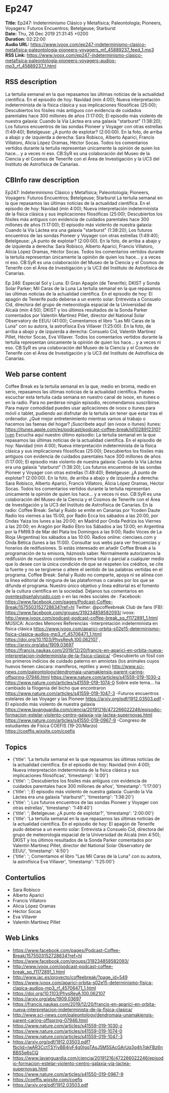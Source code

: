 # Ep247  
**Title:** Ep247: Indeterminismo Clásico y Metafísica; Paleontología; Pioneers, Voyagers: Futuros Encuentros; Betelgeuse; Starburst  
**Date:** Thu, 26 Dec 2019 21:31:45 +0200  
**Duration:** 02:22:00  
**Audio URL:** https://www.ivoox.com/ep247-indeterminismo-clasico-metafisica-paleontologia-pioneers-voyagers_mf_45889237_feed_1.mp3  
**RSS Link:** https://www.ivoox.com/ep247-indeterminismo-clasico-metafisica-paleontologia-pioneers-voyagers-audios-mp3_rf_45889237_1.html  

## RSS description
La tertulia semanal en la que repasamos las últimas noticias de la actualidad científica. En el episodio de hoy: Navidad (min 4:00); Nueva interpretación indeterminista de la física clásica y sus implicaciones filosóficas (25:00); Descubiertos los fósiles más antiguos con evidencia de cuidados parentales hace 300 millones de años (1:17:00); El episodio más violento de nuestra galaxia: Cuando la Vía Láctea era una galaxia "starburst" (1:38:20); Los futuros encuentros de las sondas Pioneer y Voyager con otras estrellas (1:49:40); Betelgeuse: ¿A punto de explotar? (2:00:00). En la foto, de arriba a abajo y de izquierda a derecha: Sara Robisco, Alberto Aparici, Francis Villatoro, Alicia López Oramas, Héctor Socas. Todos los comentarios vertidos durante la tertulia representan únicamente la opinión de quien los hace... y a veces ni eso. CB:SyR es una colaboración del Museo de la Ciencia y el Cosmos de Tenerife con el Área de Investigación y la UC3 del Instituto de Astrofísica de Canarias.

## CBInfo raw description
Ep247: Indeterminismo Clásico y Metafísica; Paleontología; Pioneers, Voyagers: Futuros Encuentros; Betelgeuse; Starburst
La tertulia semanal en la que repasamos las últimas noticias de la actualidad científica. En el episodio de hoy: Navidad (min 4:00); Nueva interpretación indeterminista de la física clásica y sus implicaciones filosóficas (25:00); Descubiertos los fósiles más antiguos con evidencia de cuidados parentales hace 300 millones de años (1:17:00); El episodio más violento de nuestra galaxia: Cuando la Vía Láctea era una galaxia "starburst" (1:38:20); Los futuros encuentros de las sondas Pioneer y Voyager con otras estrellas (1:49:40); Betelgeuse: ¿A punto de explotar? (2:00:00). En la foto, de arriba a abajo y de izquierda a derecha: Sara Robisco, Alberto Aparici, Francis Villatoro, Alicia López Oramas, Héctor Socas. Todos los comentarios vertidos durante la tertulia representan únicamente la opinión de quien los hace... y a veces ni eso. CB:SyR es una colaboración del Museo de la Ciencia y el Cosmos de Tenerife con el Área de Investigación y la UC3 del Instituto de Astrofísica de Canarias.

Ep 246: Especial Sol y Luna. El Gran Apagón (de Tenerife); DKIST y Sonda Solar Parker; Mil Caras de la Luna
La tertulia semanal en la que repasamos las últimas noticias de la actualidad científica. En el episodio de hoy: El apagón de Tenerife pudo deberse a un evento solar: Entrevista a Consuelo Cid, directora del grupo de meteorología espacial de la Universidad de Alcalá (min 4:50); DKIST y los últimos resultados de la Sonda Parker comentados por Valentín Martínez Pillet, director del National Solar Observatory de EEUU (41:00); Comentamos el libro "Las Mil Caras de la Luna" con su autora, la astrofísica Eva Villaver (1:25:00). En la foto, de arriba a abajo y de izquierda a derecha: Consuelo Cid, Valentín Martínez Pillet, Héctor Socas, Eva Villaver. Todos los comentarios vertidos durante la tertulia representan únicamente la opinión de quien los hace... y a veces ni eso. CB:SyR es una colaboración del Museo de la Ciencia y el Cosmos de Tenerife con el Área de Investigación y la UC3 del Instituto de Astrofísica de Canarias.


## Web parse content
Coffee Break es la tertulia semanal en la que, medio en broma, medio en serio, repasamos las últimas noticias de la actualidad científica. Puedes escuchar esta tertulia cada semana en nuestro canal de ivoox, en itunes o en la radio. Para no perderse ningún episodio, recomendamos suscribirse. Para mayor comodidad puedes usar aplicaciones de ivoox o itunes para móvil o tablet, pudiendo así disfrutar de la tertulia sin tener que estar tras el ordenador. ¿Qué mejor entretenimiento mientras vamos al trabajo o hacemos las faenas del hogar? ¡Suscríbete aquí! (en ivoox o itunes) itunes: https://itunes.apple.com/es/podcast/podcast-coffee-break/id1028912310?l=en Escucha aquí nuestro último episodio: La tertulia semanal en la que repasamos las últimas noticias de la actualidad científica. En el episodio de hoy: Navidad (min 4:00); Nueva interpretación indeterminista de la física clásica y sus implicaciones filosóficas (25:00); Descubiertos los fósiles más antiguos con evidencia de cuidados parentales hace 300 millones de años (1:17:00); El episodio más violento de nuestra galaxia: Cuando la Vía Láctea era una galaxia “starburst” (1:38:20); Los futuros encuentros de las sondas Pioneer y Voyager con otras estrellas (1:49:40); Betelgeuse: ¿A punto de explotar? (2:00:00). En la foto, de arriba a abajo y de izquierda a derecha: Sara Robisco, Alberto Aparici, Francis Villatoro, Alicia López Oramas, Héctor Socas. Todos los comentarios vertidos durante la tertulia representan únicamente la opinión de quien los hace… y a veces ni eso. CB:SyR es una colaboración del Museo de la Ciencia y el Cosmos de Tenerife con el Área de Investigación y la UC3 del Instituto de Astrofísica de Canarias. En la radio: Coffee Break: Señal y Ruido se emite en Canarias por Ycoden Daute Radio los viernes a las 15:00, por Radio Ecca los sábados a las 20:00, por Ondas Yaiza los lunes a las 20:00; en Madrid por Onda Pedriza los Viernes a las 20:00; en Aragón por Radio Ebro los Sábados a las 13:00; en Argentina por la FM99.9 de Mar del Plata los Domingos a las 9:00; Radio Voces de La Rioja (Argentina) los sábados a las 10:00. Radios online: cienciaes.com y Onda Bética (lunes a las 11:00). Consultar sus webs para ver frecuencias y horarios de redifusiones. Si estás interesado en añadir Coffee Break a la programación de tu emisora, háznoslo saber. Normalmente autorizamos la redifusión de nuestros contenidos en forma total o parcial a cualquier medio que lo desee con la única condición de que se respeten los créditos, se cite la fuente y no se tergiverse o altere el sentido de las palabras vertidas en el programa. Coffee Break: Señal y Ruido no comparte, apoya ni se alinea con la línea editorial de ninguna de las plataformas o canales por los que se difunda el programa. Nuestro único objetivo y línea editorial es el fomento de la cultura científica en la sociedad. Déjanos tus comentarios en oyentes@señalyruido.com o en las redes sociales de : Facebook: https://www.facebook.com/pages/Podcast-Coffee-Break/1575503152728634?ref=hl Twitter: @pcoffeebreak Club de fans (FB): https://www.facebook.com/groups/319234858582093/ ivoox: http://www.ivoox.com/podcast-podcast-coffee-break_sq_f1172891_1.html MÚSICA: Acordes Menores Referencias -Interpretación indeterminista en física clásica https://www.ivoox.com/aparici-orbita-s02e15-determinismo-fisica-clasica-audios-mp3_rf_45706471_1.html https://doi.org/10.1103/PhysRevA.100.062107 , https://arxiv.org/abs/1909.03697 https://francis.naukas.com/2019/12/20/francis-en-aparici-en-orbita-nueva-interpretacion-indeterminista-de-la-fisica-clasica/ -Descubierto un fósil con los primeros indicios de cuidado paterno en amniotas (los animales cuyos huevos tienen cáscara: mamíferos, reptiles y aves) http://www.sci-news.com/paleontology/dendromaia-unamakiensis-parent-caring-offspring-07946.html https://www.nature.com/articles/s41559-019-1030-z https://www.nature.com/articles/s41559-019-1074-0 Sobre este tema… ha cambiado la filogenia del bicho que encontraron https://www.nature.com/articles/s41559-019-1047-3 -Futuros encuentros estelares de las Voyager y las Pioneer https://arxiv.org/pdf/1912.03503.pdf -El episodio más violento de nuestra galaxia https://www.lavanguardia.com/ciencia/20191216/472266022246/episodio-formacion-estelar-violento-centro-galaxia-via-lactea-supernovas.html https://www.nature.com/articles/s41550-019-0967-9 -Congreso de estudiantes de Física COEFIS (19-20/Marzo) https://coeffis.wixsite.com/coefis

## Topics
- {'title': 'La tertulia semanal en la que repasamos las últimas noticias de la actualidad científica. En el episodio de hoy: Navidad (min 4:00); Nueva interpretación indeterminista de la física clásica y sus implicaciones filosóficas', 'timestamp': '4:00'}
- {'title': '; Descubiertos los fósiles más antiguos con evidencia de cuidados parentales hace 300 millones de años', 'timestamp': '1:17:00'}
- {'title': '; El episodio más violento de nuestra galaxia: Cuando la Vía Láctea era una galaxia "starburst"', 'timestamp': '1:38:20'}
- {'title': '; Los futuros encuentros de las sondas Pioneer y Voyager con otras estrellas', 'timestamp': '1:49:40'}
- {'title': '; Betelgeuse: ¿A punto de explotar?', 'timestamp': '2:00:00'}
- {'title': 'La tertulia semanal en la que repasamos las últimas noticias de la actualidad científica. En el episodio de hoy: El apagón de Tenerife pudo deberse a un evento solar: Entrevista a Consuelo Cid, directora del grupo de meteorología espacial de la Universidad de Alcalá (min 4:50); DKIST y los últimos resultados de la Sonda Parker comentados por Valentín Martínez Pillet, director del National Solar Observatory de EEUU', 'timestamp': '4:50'}
- {'title': '; Comentamos el libro "Las Mil Caras de la Luna" con su autora, la astrofísica Eva Villaver', 'timestamp': '1:25:00'}
## Contertulios
- Sara Robisco
- Alberto Aparici
- Francis Villatoro
- Alicia López Oramas
- Héctor Socas
- Eva Villaver
- Valentín Martínez Pillet
## Web Links
- https://www.facebook.com/pages/Podcast-Coffee-Break/1575503152728634?ref=hl
- https://www.facebook.com/groups/319234858582093/
- http://www.ivoox.com/podcast-podcast-coffee-break_sq_f1172891_1.html
- http://www.iac.es/proyecto/coffeebreak/?page_id=549
- https://www.ivoox.com/aparici-orbita-s02e15-determinismo-fisica-clasica-audios-mp3_rf_45706471_1.html
- https://doi.org/10.1103/PhysRevA.100.062107
- https://arxiv.org/abs/1909.03697
- https://francis.naukas.com/2019/12/20/francis-en-aparici-en-orbita-nueva-interpretacion-indeterminista-de-la-fisica-clasica/
- http://www.sci-news.com/paleontology/dendromaia-unamakiensis-parent-caring-offspring-07946.html
- https://www.nature.com/articles/s41559-019-1030-z
- https://www.nature.com/articles/s41559-019-1074-0
- https://www.nature.com/articles/s41559-019-1047-3
- https://arxiv.org/pdf/1912.03503.pdf?fbclid=IwAR3CctTSYjyBB4jvF4g0IgqTAsJ5M5SAcGArUq3g4h7qkFBz6nBBS5e6sCQ
- https://www.lavanguardia.com/ciencia/20191216/472266022246/episodio-formacion-estelar-violento-centro-galaxia-via-lactea-supernovas.html
- https://www.nature.com/articles/s41550-019-0967-9
- https://coeffis.wixsite.com/coefis
- https://arxiv.org/pdf/1912.03503.pdf
